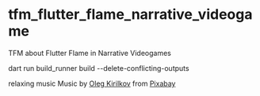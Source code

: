 # tfm_flutter_flame_narrative_videogame
TFM about Flutter Flame in Narrative Videogames


dart run build_runner build --delete-conflicting-outputs



relaxing music Music by <a href="https://pixabay.com/es/users/music_for_videos-26992513/?utm_source=link-attribution&utm_medium=referral&utm_campaign=music&utm_content=145038">Oleg Kirilkov</a> from <a href="https://pixabay.com/music//?utm_source=link-attribution&utm_medium=referral&utm_campaign=music&utm_content=145038">Pixabay</a>

